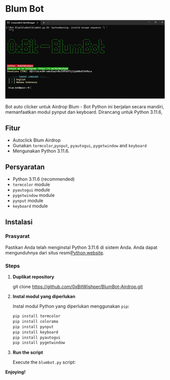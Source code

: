 # Blum Bot

<img src="image/0xBitBlum.jpg">

Bot auto clicker untuk Airdrop Blum - Bot Python ini berjalan secara mandiri, memanfaatkan modul pynput dan keyboard. Dirancang untuk Python 3.11.6,

## Fitur

- Autoclick Blum Airdrop
- Gunakan `termcolor`,`pynput`, `pyautogui`, `pygetwindow` and `keyboard`
- Mengunakan Python 3.11.6.

## Persyaratan

- Python 3.11.6 (recommended)
- `termcolor` module
- `pyautogui` module
- `pygetwindow` module
- `pynput` module
- `keyboard` module

## Instalasi

### Prasyarat

Pastikan Anda telah menginstal Python 3.11.6 di sistem Anda. Anda dapat mengunduhnya dari situs resmi[Python website](https://www.python.org/downloads/release/python-3116/).

### Steps

1. **Duplikat repository**

   git clone https://github.com/0xBitWishper/BlumBot-Airdrop.git

2. **Instal modul yang diperlukan**

   Instal modul Python yang diperlukan menggunakan `pip`:

   ```sh
   pip install termcolor
   pip install colorama
   pip install pynput
   pip install keyboard
   pip install pyautogui
   pip install pygetwindow
   ```

3. **Run the script**

   Execute the `blumbot.py` script:

**Enjoying!**
